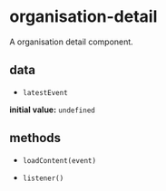 # organisation-detail 

A organisation detail component. 

## data 

- `latestEvent` 

**initial value:** `undefined` 

## methods 

- `loadContent(event)` 

- `listener()` 

